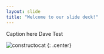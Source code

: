 ```yaml
---
layout: slide
title: "Welcome to our slide deck!"
---
```


Caption here Dave Test

![constructocat](https://octodex.github.com/images/constructocat2.jpg)
{: .center}
